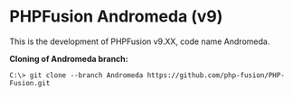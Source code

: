 # PHPFusion Andromeda (v9)

This is the development of PHPFusion v9.XX, code name Andromeda.

**Cloning of Andromeda branch:**
````git
C:\> git clone --branch Andromeda https://github.com/php-fusion/PHP-Fusion.git
````
